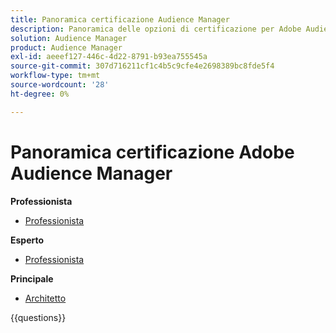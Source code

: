 ```yaml
---
title: Panoramica certificazione Audience Manager
description: Panoramica delle opzioni di certificazione per Adobe Audience Manager
solution: Audience Manager
product: Audience Manager
exl-id: aeeef127-446c-4d22-8791-b93ea755545a
source-git-commit: 307d716211cf1c4b5c9cfe4e2698389bc8fde5f4
workflow-type: tm+mt
source-wordcount: '28'
ht-degree: 0%

---
```


# Panoramica certificazione Adobe Audience Manager

**Professionista**

* [Professionista](https://certification.adobe.com/certification/adobe-audience-business-practitioner-professional) <!--AD0-E458-->

**Esperto**

* [Professionista](https://certification.adobe.com/certification/adobe-audience-manager-business-practitioner-expert) <!--AD0-E457-->

**Principale**

* [Architetto](https://certification.adobe.com/certification/audience-manager-architect-master) <!--AD0-E454-->

{{questions}}

